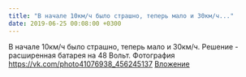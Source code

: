 ```yaml
---
title: "В начале 10км/ч было страшно, теперь мало и 30км/ч..."
date: 2019-06-25 00:08:00 +0300
---
```


В начале 10км/ч было страшно, теперь мало и 30км/ч. Решение - расширенная батарея на 48 Вольт.
Фотография
<a class="vk-attach" href="https://vk.com/photo41076938_456245137">https://vk.com/photo41076938_456245137</a>
<a class="vk-attach" href="https://vk.com/photo41076938_456245137">Вложение</a>
